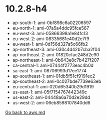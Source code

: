 
 # 10.2.8-h4
- ap-south-1: ami-0bf898c6a02206597
- eu-north-1: ami-07a5a4ddc95fce567
- eu-west-3: ami-05866398a1e84fc13
- eu-west-2: ami-08335681e40d2e7f9
- eu-west-1: ami-0d156d327a5c66fb2
- ap-northeast-3: ami-030c4d42b7cba2f04
- ap-northeast-2: ami-01820cfac248d2e90
- ap-northeast-1: ami-0b643e8c7b427f207
- ca-central-1: ami-07444f2773eac4b0d
- sa-east-1: ami-08706993d17ee1774
- ap-southeast-1: ami-01db5f51cf9191ec2
- ap-southeast-2: ami-0c027bde7739e63eb
- eu-central-1: ami-020d65340b29d1919
- us-east-1: ami-05f7154767442349c
- us-east-2: ami-04448a6a70d2e29dd
- us-west-2: ami-06eb8598107840dd6

[Go back to aws.md](../../aws.md) 
